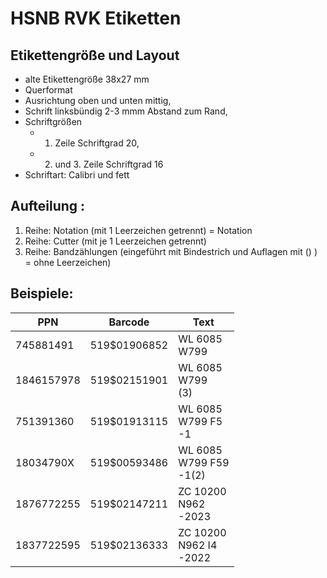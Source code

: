 HSNB RVK Etiketten
==================

Etikettengröße und Layout
-------------------------
- alte Etikettengröße 38x27 mm 
- Querformat
- Ausrichtung oben und unten mittig, 
- Schrift linksbündig 2-3 mmm Abstand zum Rand, 
- Schriftgrößen 
  - 1. Zeile Schriftgrad 20,  
  - 2. und 3. Zeile Schriftgrad 16 
- Schriftart: Calibri und fett

Aufteilung :
------------
1. Reihe: Notation (mit 1 Leerzeichen getrennt) = Notation
2. Reihe: Cutter (mit je 1 Leerzeichen getrennt)
3. Reihe: Bandzählungen 
   (eingeführt mit Bindestrich und Auflagen mit () ) = ohne Leerzeichen)
   

Beispiele:
---------

|PPN         | Barcode      | Text                         |
|------------|--------------|------------------------------| 
|  745881491 | 519$01906852 | WL 6085<br>W799              |
| 1846157978 | 519$02151901 | WL 6085<br>W799<br>(3)       |
|  751391360 | 519$01913115 | WL 6085<br>W799 F5 <br>-1    |
|  18034790X | 519$00593486 | WL 6085<br>W799 F59<br>-1(2) |
| 1876772255 | 519$02147211 | ZC 10200<br>N962<br>-2023    |
| 1837722595 | 519$02136333 | ZC 10200<br>N962 I4<br>-2022 |
